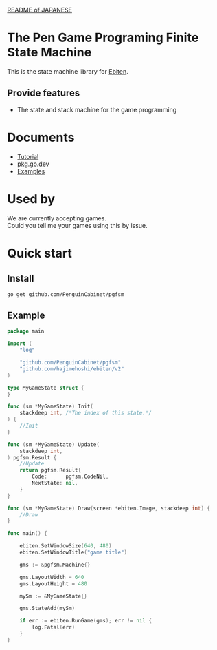 [README of JAPANESE](./README.md)
# The Pen Game Programing Finite State Machine

This is the state machine library for [Ebiten](https://ebiten.org/).
## Provide features
* The state and stack machine for the game programming

# Documents
* [Tutorial](doc/Tutorial_en.md) 
* [pkg.go.dev](https://pkg.go.dev/github.com/PenguinCabinet/pgfsm)
* [Examples](examples/)

# Used by

We are currently accepting games.   
Could you tell me your games using this by issue.

# Quick start

## Install
```shell
go get github.com/PenguinCabinet/pgfsm
```

## Example
```go
package main

import (
	"log"

	"github.com/PenguinCabinet/pgfsm"
	"github.com/hajimehoshi/ebiten/v2"
)

type MyGameState struct {
}

func (sm *MyGameState) Init(
	stackdeep int, /*The index of this state.*/
) {
	//Init
}

func (sm *MyGameState) Update(
	stackdeep int,
) pgfsm.Result {
	//Update
	return pgfsm.Result{
		Code:      pgfsm.CodeNil,
		NextState: nil,
	}
}

func (sm *MyGameState) Draw(screen *ebiten.Image, stackdeep int) {
	//Draw
}

func main() {

	ebiten.SetWindowSize(640, 480)
	ebiten.SetWindowTitle("game title")

	gms := &pgfsm.Machine{}

	gms.LayoutWidth = 640
	gms.LayoutHeight = 480

	mySm := &MyGameState{}

	gms.StateAdd(mySm)

	if err := ebiten.RunGame(gms); err != nil {
		log.Fatal(err)
	}
}
```
